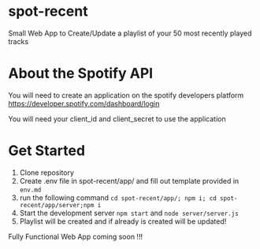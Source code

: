 # spot-recent
Small Web App to Create/Update a playlist of your 50 most recently played tracks


# About the Spotify API

You will need to create an application on the spotify developers platform
https://developer.spotify.com/dashboard/login

You will need your client_id and client_secret to use the application

# Get Started

1. Clone repository
2. Create .env file in spot-recent/app/ and fill out template provided in `env.md`
3. run the following command `cd spot-recent/app/; npm i; cd spot-recent/app/server;npm i`
4. Start the development server `npm start` and `node server/server.js`
5. Playlist will be created and if already is created will be updated!

Fully Functional Web App coming soon !!!
